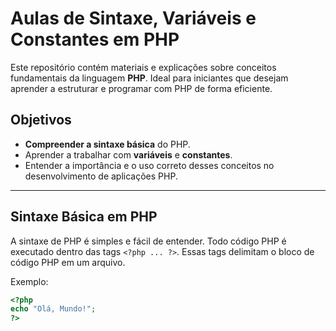#  Aulas de Sintaxe, Variáveis e Constantes em PHP

Este repositório contém materiais e explicações sobre conceitos fundamentais da linguagem **PHP**. Ideal para iniciantes que desejam aprender a estruturar e programar com PHP de forma eficiente.

##  Objetivos

- **Compreender a sintaxe básica** do PHP.
- Aprender a trabalhar com **variáveis** e **constantes**.
- Entender a importância e o uso correto desses conceitos no desenvolvimento de aplicações PHP.

---

##  Sintaxe Básica em PHP

A sintaxe de PHP é simples e fácil de entender. Todo código PHP é executado dentro das tags `<?php ... ?>`. Essas tags delimitam o bloco de código PHP em um arquivo. 

Exemplo:

```php
<?php
echo "Olá, Mundo!";
?>
